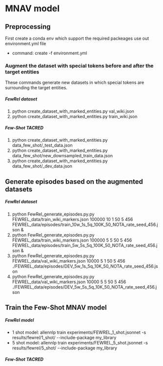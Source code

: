 # MNAV model

## Preprocessing
First create a conda env which support the required packeages
use out environment.yml file
* command: create -f environment.yml

### Augment the dataset with special tokens before and after the target entities
These commands generate new datasets in which special tokens are surrounding the target entities. 
 ##### FewRel dataset
1. python create_dataset_with_marked_entities.py val_wiki.json
2. python create_dataset_with_marked_entities.py train_wiki.json
 
 ##### Few-Shot TACRED
1. python create_dataset_with_marked_entities.py data_few_shot/_test_data.json
2. python create_dataset_with_marked_entities.py data_few_shot/new_downsampled_train_data.json
3. python create_dataset_with_marked_entities.py data_few_shot/_dev_data.json



## Generate episodes based on the augmented datasets

##### FewRel dataset
1. python FewRel_generate_episodes.py.py FEWREL_data/train_wiki_markers.json 100000 10 1 50 5 456 FEWREL_data/episodes/train_10w_1s_5q_100K_50_NOTA_rate_seed_456.json &
2. python FewRel_generate_episodes.py.py FEWREL_data/train_wiki_markers.json 100000 5 5 50 5 456 FEWREL_data/episodes/train_5w_5s_5q_100K_50_NOTA_rate_seed_456.json &
3. python FewRel_generate_episodes.py.py FEWREL_data/val_wiki_markers.json 10000 5 1 50 5 456 ./FEWREL_data/episodes/DEV_5w_1s_5q_10K_50_NOTA_rate_seed_456.json
4. python FewRel_generate_episodes.py.py FEWREL_data/val_wiki_markers.json 10000 5 5 50 5 456 ./FEWREL_data/episodes/DEV_5w_5s_5q_10K_50_NOTA_rate_seed_456.json


## Train the Few-Shot MNAV model

 ##### FewRel model
* 1 shot model: allennlp train experiments/FEWREL_1_shot.jsonnet -s results/fewrel/1_shot/ --include-package my_library
* 5 shot model: allennlp train experiments/FEWREL_5_shot.jsonnet -s results/fewrel/5_shot/ --include-package my_library
 
 ##### Few-Shot TACRED





